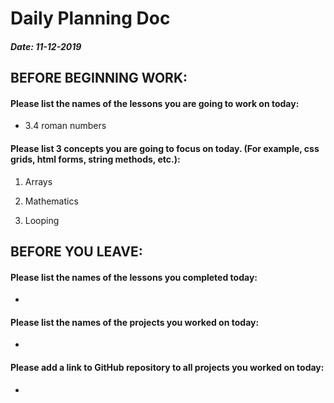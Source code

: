 # Daily Planning Doc

##### Date: 11-12-2019

## BEFORE BEGINNING WORK:


#### Please list the names of the lessons you are going to work on today:

* 3.4 roman numbers


#### Please list 3 concepts you are going to focus on today. (For example, css grids, html forms, string methods, etc.):

1. Arrays

2. Mathematics

3. Looping



## BEFORE YOU LEAVE:


#### Please list the names of the lessons you completed today:

*


#### Please list the names of the projects you worked on today:

*

#### Please add a link to GitHub repository to all projects you worked on today:

*
